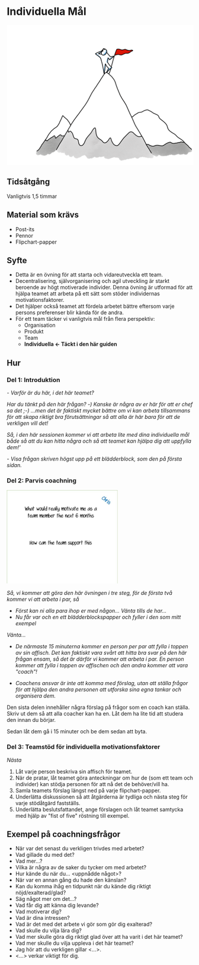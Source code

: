 # Individuella Mål

<img src="images/individual-goals-top.png">

## Tidsåtgång

Vanligtvis 1,5 timmar

## Material som krävs

- Post-its
- Pennor
- Flipchart-papper

## Syfte

- Detta är en övning för att starta och vidareutveckla ett team.
- Decentralisering, självorganisering och agil utveckling är starkt beroende av högt motiverade individer. Denna övning är utformad för att hjälpa teamet att arbeta på ett sätt som stöder individernas motivationsfaktorer.
- Det hjälper också teamet att fördela arbetet bättre eftersom varje persons preferenser blir kända för de andra.
- För ett team täcker vi vanligtvis mål från flera perspektiv:
  - Organisation
  - Produkt
  - Team
  - **Individuella &lt;- Täckt i den här guiden**

## Hur

### Del 1: Introduktion

*- Varför är du här, i det här teamet?*

*Har du tänkt på den här frågan? -) Kanske är några av er här för att er chef sa det ;-) ...men det är faktiskt mycket bättre om vi kan arbeta tillsammans för att skapa riktigt bra förutsättningar så att alla är här bara för att de verkligen vill det!*

*Så, i den här sessionen kommer vi att arbeta lite med dina individuella mål både så att du kan hitta några och så att teamet kan hjälpa dig att uppfylla dem!'*

*- Visa frågan skriven högst upp på ett blädderblock, som den på första sidan.*

### Del 2: Parvis coachning

<img src="images/individual-goals.png">

*Så, vi kommer att göra den här övningen i tre steg, för de första två kommer vi att arbeta i par, så*

*   *Först kan ni alla para ihop er med någon... Vänta tills de har...*
*   *Nu får var och en ett blädderblockspapper och fyller i den som mitt exempel*

*Vänta...*

*   *De närmaste 15 minuterna kommer en person per par att fylla i toppen av sin affisch. Det kan faktiskt vara svårt att hitta bra svar på den här frågan ensam, så det är därför vi kommer att arbeta i par. En person kommer att fylla i toppen av affischen och den andra kommer att vara "coach"!*
    
*   *Coachens ansvar är inte att komma med förslag, utan att ställa frågor för att hjälpa den andra personen att utforska sina egna tankar och organisera dem.*

Den sista delen innehåller några förslag på frågor som en coach kan ställa. Skriv ut dem så att alla coacher kan ha en. Låt dem ha lite tid att studera den innan du börjar.

Sedan låt dem gå i 15 minuter och be dem sedan att byta.

### Del 3: Teamstöd för individuella motivationsfaktorer

*Nästa*

1. Låt varje person beskriva sin affisch för teamet.
2. När de pratar, låt teamet göra anteckningar om hur de (som ett team och individer) kan stödja personen för att nå det de behöver/vill ha.
3. Samla teamets förslag längst ned på varje flipchart-papper.
4. Underlätta diskussionen så att åtgärderna är tydliga och nästa steg för varje stödåtgärd fastställs.
5. Underlätta beslutsfattandet, ange förslagen och låt teamet samtycka med hjälp av "fist of five" röstning till exempel.

## Exempel på coachningsfrågor

  - När var det senast du verkligen trivdes med arbetet?
  - Vad gillade du med det?
  - Vad mer...?
  - Vilka är några av de saker du tycker om med arbetet?
  - Hur kände du när du... &lt;uppnådde något&gt;?
  - När var en annan gång du hade den känslan?
  - Kan du komma ihåg en tidpunkt när du kände dig riktigt nöjd/exalterad/glad?
  - Säg något mer om det...?
  - Vad får dig att känna dig levande?
  - Vad motiverar dig?
  - Vad är dina intressen?
  - Vad är det med det arbete vi gör som gör dig exalterad?
  - Vad skulle du vilja lära dig?
  - Vad mer skulle göra dig riktigt glad över att ha varit i det här teamet?
  - Vad mer skulle du vilja uppleva i det här teamet?
  - Jag hör att du verkligen gillar &lt;...&gt;.
  - &lt;...&gt; verkar viktigt för dig.
